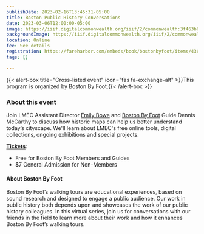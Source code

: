 ```yaml
---
publishDate: 2023-02-16T13:45:31-05:00
title: Boston Public History Conversations
date: 2023-03-06T12:00:00-05:00
image: https://iiif.digitalcommonwealth.org/iiif/2/commonwealth:3f463b608/372,968,4395,3123/1200,/0/default.jpg
backgroundImage: https://iiif.digitalcommonwealth.org/iiif/2/commonwealth:3f463b608/372,968,4395,3123/1200,/0/default.jpg
location: Online
fee: See details
registration: https://fareharbor.com/embeds/book/bostonbyfoot/items/436741/?full-items=yes&back=https://bostonbyfoot.org/&flow=871370&a=yes&g4=yes
tags: []

---
```

{{< alert-box title="Cross-listed event" icon="fas fa-exchange-alt" >}}This program is organized by Boston By Foot.{{< /alert-box >}}

### About this event

Join LMEC Assistant Director [Emily Bowe](https://www.leventhalmap.org/about/people/emily-bowe/) and [Boston By Foot](https://bostonbyfoot.org/) Guide Dennis McCarthy to discuss how historic maps can help us better understand today’s cityscape. We'll learn about LMEC's free online tools, digital collections, ongoing exhibitions and special projects. 

[**Tickets**](https://bostonbyfoot.org/tours/boston-public-history-conversations-emily-bowe/)**:**

* Free for Boston By Foot Members and Guides
* $7 General Admission for Non-Members

#### About Boston By Foot

Boston By Foot’s walking tours are educational experiences, based on sound research and designed to engage a public audience. Our work in public history both depends upon and showcases the work of our public history colleagues. In this virtual series, join us for conversations with our friends in the field to learn more about their work and how it enhances Boston By Foot’s walking tours.